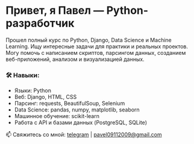 # Привет, я Павел — Python-разработчик

Прошел полный курс по Python, Django, Data Science и Machine Learning. Ищу интересные задачи для практики и реальных проектов. Могу помочь с написанием скриптов, парсингом данных, созданием веб-приложений, анализом и визуализацией данных.

### 🛠 Навыки:
- Языки: Python
- Веб: Django, HTML, CSS
- Парсинг: requests, BeautifulSoup, Selenium
- Data Science: pandas, numpy, matplotlib, seaborn
- Машинное обучение: scikit-learn
- Работа с API и базами данных (PostgreSQL, SQLite)

📫 Свяжитесь со мной: [telegram](@trg21121983) | pavel09112009@gmail.com
